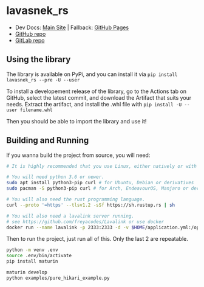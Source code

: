 # lavasnek_rs

- Dev Docs: [Main Site](https://5124.mywire.org:5124/docs/) | Fallback: [GitHub Pages](https://vicky5124.github.io/lavasnek_rs/lavasnek_rs/lavasnek_rs.html)
- [GitHub repo](https://github.com/vicky5124/lavasnek_rs/)
- [GitLab repo](https://gitlab.com/vicky5124/lavasnek_rs/)

## Using the library

The library is available on PyPi, and you can install it via `pip install lavasnek_rs --pre -U --user`

To install a developement release of the library, go to the Actions tab on GitHub, select the latest commit,
and download the Artifact that suits your needs. Extract the artifact, and install the .whl file with
`pip install -U --user filename.whl`

Then you should be able to import the library and use it!

## Building and Running

If you wanna build the project from source, you will need:

```bash
# It is highly recommended that you use Linux, either natively or with WSL2

# You will need python 3.6 or newer.
sudo apt install python3-pip curl # for Ubuntu, Debian or derivatives
sudo pacman -S python3-pip curl # for Arch, EndeavourOS, Manjaro or derivatives

# You will also need the rust programming language.
curl --proto '=https' --tlsv1.2 -sSf https://sh.rustup.rs | sh

# You will also need a lavalink server running.
# see https://github.com/freyacodes/Lavalink or use docker
docker run --name lavalink -p 2333:2333 -d -v $HOME/application.yml:/opt/Lavalink/application.yml fredboat/lavalink:dev
```

Then to run the project, just run all of this.
Only the last 2 are repeatable.

```bash
python -m venv .env
source .env/bin/activate
pip install maturin

maturin develop
python examples/pure_hikari_example.py
```
